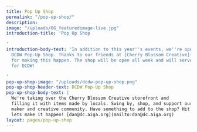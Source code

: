```yaml
---
title: Pop Up Shop
permalink: "/pop-up-shop/"
description: 
image: "/uploads/OG_featuredimage-live.jpg"
introduction-title: 'Pop Up Shop

'
introduction-body-text: 'In addition to this year''s events, we''re opening our yearly
  DCDW Pop-Up Shop. Thanks to our friends at [Cherry Blossom Creative](http://cherryblossomcreative.com/)
  for making this happen. The shop will be open all week and will serve as headquarters
  for DCDW!

'
pop-up-shop-image: "/uploads/dcdw-pop-up-shop.png"
pop-up-shop-header-text: DCDW Pop-Up Shop
pop-up-shop-body-text: |
  We're taking over the Cherry Blossom Creative storefront and
  filling it with items made by locals. Swing by, shop, and support our neighborhood
  maker and creative community. Have something to add to the shop? Hit us up and
  lets make it happen! [dan@dc.aiga.org](mailto:dan@dc.aiga.org)
layout: pages/pop-up-shop
---
```


